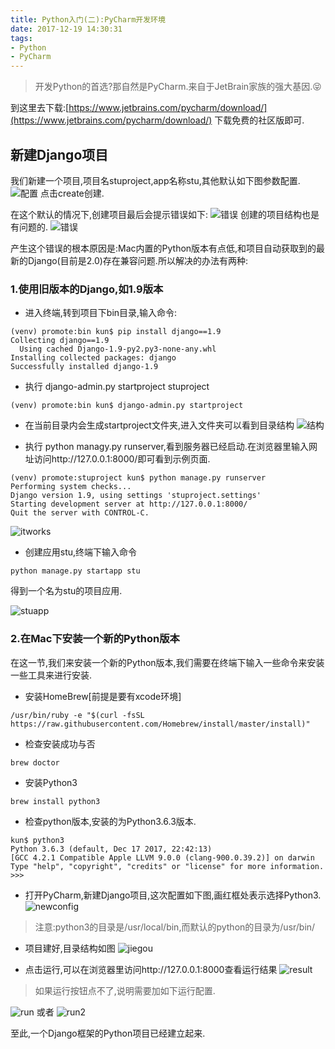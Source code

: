 ```yaml
---
title: Python入门(二):PyCharm开发环境
date: 2017-12-19 14:30:31
tags:
- Python
- PyCharm
---
```

> 开发Python的首选?那自然是PyCharm.来自于JetBrain家族的强大基因.😝

到这里去下载:[https://www.jetbrains.com/pycharm/download/](https://www.jetbrains.com/pycharm/download/)
下载免费的社区版即可.

## 新建Django项目
我们新建一个项目,项目名stuproject,app名称stu,其他默认如下图参数配置.
![配置](http://p066esquq.bkt.clouddn.com/1.png)
点击create创建.

在这个默认的情况下,创建项目最后会提示错误如下:
![错误](http://p066esquq.bkt.clouddn.com/%E5%B1%8F%E5%B9%95%E5%BF%AB%E7%85%A7%202017-12-19%2014.44.40.png)
创建的项目结构也是有问题的.
![错误](http://p066esquq.bkt.clouddn.com/%E5%B1%8F%E5%B9%95%E5%BF%AB%E7%85%A7%202017-12-19%2014.45.01.png)

产生这个错误的根本原因是:Mac内置的Python版本有点低,和项目自动获取到的最新的Django(目前是2.0)存在兼容问题.所以解决的办法有两种:
### 1.使用旧版本的Django,如1.9版本
- 进入终端,转到项目下bin目录,输入命令:
```
(venv) promote:bin kun$ pip install django==1.9
Collecting django==1.9
  Using cached Django-1.9-py2.py3-none-any.whl
Installing collected packages: django
Successfully installed django-1.9
```   

- 执行 django-admin.py startproject stuproject
```
(venv) promote:bin kun$ django-admin.py startproject
```

- 在当前目录内会生成startproject文件夹,进入文件夹可以看到目录结构
![结构](http://p066esquq.bkt.clouddn.com/%E5%B1%8F%E5%B9%95%E5%BF%AB%E7%85%A7%202017-12-19%2015.02.42.png)
    
* 执行 python managy.py runserver,看到服务器已经启动.在浏览器里输入网址访问http://127.0.0.1:8000/即可看到示例页面.
```
(venv) promote:stuproject kun$ python manage.py runserver
Performing system checks...
Django version 1.9, using settings 'stuproject.settings'
Starting development server at http://127.0.0.1:8000/
Quit the server with CONTROL-C.
```

![itworks](http://p066esquq.bkt.clouddn.com/%E5%B1%8F%E5%B9%95%E5%BF%AB%E7%85%A7%202017-12-19%2015.12.55.png)

* 创建应用stu,终端下输入命令
```
python manage.py startapp stu
```

得到一个名为stu的项目应用.

![stuapp](http://p066esquq.bkt.clouddn.com/%E5%B1%8F%E5%B9%95%E5%BF%AB%E7%85%A7%202017-12-19%2015.17.11.png)


### 2.在Mac下安装一个新的Python版本
在这一节,我们来安装一个新的Python版本,我们需要在终端下输入一些命令来安装一些工具来进行安装.

- 安装HomeBrew[前提是要有xcode环境]
```
/usr/bin/ruby -e "$(curl -fsSL https://raw.githubusercontent.com/Homebrew/install/master/install)"
```

- 检查安装成功与否
```
brew doctor
```

- 安装Python3
```
brew install python3
```

- 检查python版本,安装的为Python3.6.3版本.
```
kun$ python3
Python 3.6.3 (default, Dec 17 2017, 22:42:13) 
[GCC 4.2.1 Compatible Apple LLVM 9.0.0 (clang-900.0.39.2)] on darwin
Type "help", "copyright", "credits" or "license" for more information.
>>> 
```

- 打开PyCharm,新建Django项目,这次配置如下图,画红框处表示选择Python3.
![newconfig](http://p066esquq.bkt.clouddn.com/2.png)
> 注意:python3的目录是/usr/local/bin,而默认的python的目录为/usr/bin/

- 项目建好,目录结构如图
![jiegou](http://p066esquq.bkt.clouddn.com/%E5%B1%8F%E5%B9%95%E5%BF%AB%E7%85%A7%202017-12-19%2015.38.43.png)

- 点击运行,可以在浏览器里访问http://127.0.0.1:8000查看运行结果
![result](http://p066esquq.bkt.clouddn.com/%E5%B1%8F%E5%B9%95%E5%BF%AB%E7%85%A7%202017-12-19%2015.41.51.png)
> 如果运行按钮点不了,说明需要加如下运行配置.

![run](http://p066esquq.bkt.clouddn.com/%E5%B1%8F%E5%B9%95%E5%BF%AB%E7%85%A7%202017-12-19%2015.43.27.png)
或者
![run2](http://p066esquq.bkt.clouddn.com/%E5%B1%8F%E5%B9%95%E5%BF%AB%E7%85%A7%202017-12-19%2015.48.02.png)

至此,一个Django框架的Python项目已经建立起来.




